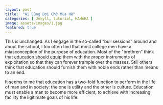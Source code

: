 ```yaml
---
layout: post
title:  "Ai Cũng Đợi Chờ Mùa Hè"
categories: [ Jekyll, tutorial, HAHAHA ]
image: assets/images/1.jpg
featured: true
---
```

This is unchanged. As I engage in the so-called "bull sessions" around and about the school, I too often find that most college men have a miasconception of the purpose of education. Most of the "brethren" think that <a href="#">education should equip</a> them with the proper instruments of exploitation so that they can forever trample over the masses. Still others think that education should furnish them with noble ends rather than means to an end.

It seems to me that education has a two-fold function to perform in the life of man and in society: the one is utility and the other is culture. Education must enable a man to become more efficient, to achieve with increasing facility the ligitimate goals of his life.
